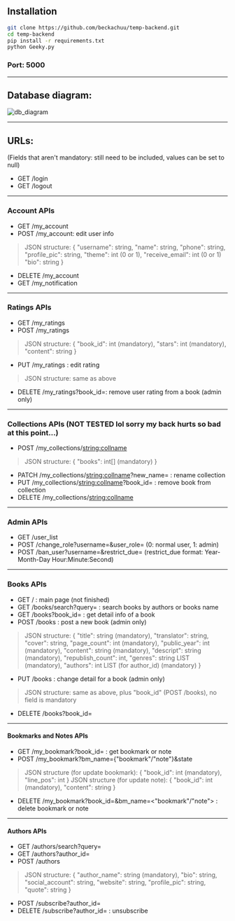 ## Installation
```sh
git clone https://github.com/beckachuu/temp-backend.git
cd temp-backend
pip install -r requirements.txt
python Geeky.py
```
### Port: 5000

---

## Database diagram:

![db_diagram](https://user-images.githubusercontent.com/78261243/204224617-d6a3726a-2421-40bf-8246-d8ccf496d670.png)

---

## URLs:
(Fields that aren't mandatory: still need to be included, values can be set to null)

- GET /login
- GET /logout

---

### Account APIs
- GET /my_account
- POST /my_account: edit user info
> JSON structure:
  { "username": string,
    "name": string,
    "phone": string,
    "profile_pic": string,
    "theme": int (0 or 1),
    "receive_email": int (0 or 1)
    "bio": string }

- DELETE /my_account
- GET /my_notification

---

### Ratings APIs
- GET /my_ratings
- POST /my_ratings
> JSON structure:
  { "book_id": int (mandatory),
    "stars": int (mandatory),
    "content": string }
- PUT /my_ratings : edit rating
> JSON structure: same as above
- DELETE /my_ratings?book_id=<int>: remove user rating from a book (admin only)

---

### Collections APIs (NOT TESTED lol sorry my back hurts so bad at this point...)
- POST /my_collections/<string:collname>
> JSON structure:
  { "books": int[] (mandatory) }
- PATCH /my_collections/<string:collname>?new_name=<string> : rename collection
- PUT /my_collections/<string:collname>?book_id=<string> : remove book from collection
- DELETE /my_collections/<string:collname>

---

### Admin APIs
- GET /user_list
- POST /change_role?username=<string>&user_role=<int> (0: normal user, 1: admin)
- POST /ban_user?username=<string>&restrict_due=<datetime> (restrict_due format: Year-Month-Day Hour:Minute:Second)

---

### Books APIs
- GET / : main page (not finished)
- GET /books/search?query=<string> : search books by authors or books name
- GET /books?book_id=<int> : get detail info of a book
- POST /books : post a new book (admin only)
> JSON structure:
  { "title": string (mandatory),
    "translator": string,
    "cover": string,
    "page_count": int (mandatory),
    "public_year": int (mandatory),
    "content": string (mandatory),
    "descript": string (mandatory),
    "republish_count": int,
    "genres": string LIST (mandatory),
    "authors": int LIST (for author_id) (mandatory) }

- PUT /books : change detail for a book (admin only)
> JSON structure: same as above, plus "book_id" (POST /books), no field is mandatory
- DELETE /books?book_id=<int>

---

#### Bookmarks and Notes APIs
- GET /my_bookmark?book_id=<int> : get bookmark or note
- POST /my_bookmark?bm_name={"bookmark"/"note"}&state
> JSON structure (for update bookmark):
  { "book_id": int (mandatory),
    "line_pos": int }
> JSON structure (for update note):
  { "book_id": int (mandatory),
    "content": string }
- DELETE /my_bookmark?book_id=<int>&bm_name=<"bookmark"/"note"> : delete bookmark or note

---

#### Authors APIs
- GET /authors/search?query=<string>
- GET /authors?author_id=<int>
- POST /authors
> JSON structure:
  { "author_name": string (mandatory),
    "bio": string,
    "social_account": string,
    "website": string,
    "profile_pic": string,
    "quote": string }
- POST /subscribe?author_id=<int>
- DELETE /subscribe?author_id=<int> : unsubscribe